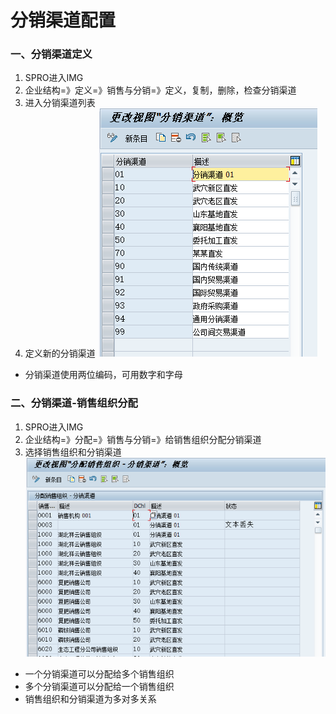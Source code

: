 # 分销渠道配置 #

### 一、分销渠道定义

1. SPRO进入IMG
2. 企业结构=》定义=》销售与分销=》定义，复制，删除，检查分销渠道
3. 进入分销渠道列表
4. 定义新的分销渠道
![更改视图_分销渠道_概览](/images/组织架构/更改视图_分销渠道_概览.png "更改视图_分销渠道_概览")

* 分销渠道使用两位编码，可用数字和字母

 

### 二、分销渠道-销售组织分配
1. SPRO进入IMG
2. 企业结构=》分配=》销售与分销=》给销售组织分配分销渠道
3. 选择销售组织和分销渠道
![更改视图_分配销售组织-分销渠道](/images/组织架构/更改视图_分配销售组织-分销渠道.png "更改视图_分配销售组织-分销渠道")

* 一个分销渠道可以分配给多个销售组织
* 多个分销渠道可以分配给一个销售组织
* 销售组织和分销渠道为多对多关系